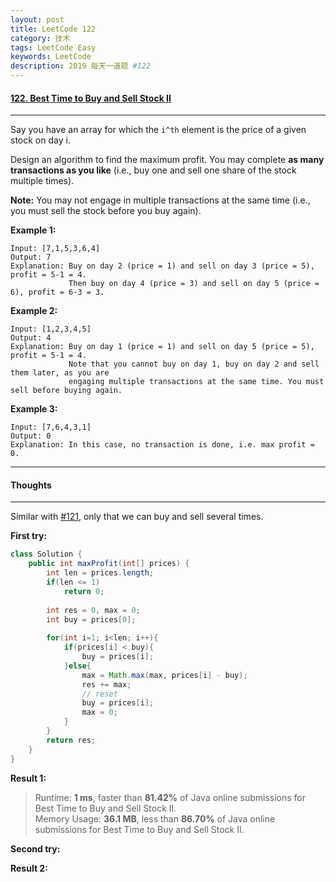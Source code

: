 ```yaml
---
layout: post
title: LeetCode 122
category: 技术
tags: LeetCode Easy
keywords: LeetCode
description: 2019 每天一道题 #122
---
```


#### [122. Best Time to Buy and Sell Stock II]()
---
Say you have an array for which the `i^th` element is the price of a given stock on day i.

Design an algorithm to find the maximum profit. You may complete **as many transactions as you like** (i.e., buy one and sell one share of the stock multiple times).

**Note:** You may not engage in multiple transactions at the same time (i.e., you must sell the stock before you buy again).

**Example 1:**
```
Input: [7,1,5,3,6,4]
Output: 7
Explanation: Buy on day 2 (price = 1) and sell on day 3 (price = 5), profit = 5-1 = 4.
             Then buy on day 4 (price = 3) and sell on day 5 (price = 6), profit = 6-3 = 3.
```
**Example 2:**
```
Input: [1,2,3,4,5]
Output: 4
Explanation: Buy on day 1 (price = 1) and sell on day 5 (price = 5), profit = 5-1 = 4.
             Note that you cannot buy on day 1, buy on day 2 and sell them later, as you are
             engaging multiple transactions at the same time. You must sell before buying again.
```
**Example 3:**
```
Input: [7,6,4,3,1]
Output: 0
Explanation: In this case, no transaction is done, i.e. max profit = 0.
```
---
#### Thoughts
---
Similar with [#121](http://www.wushifengzi.xyz/2019/05/05/LeetCode-121.html), only that we can buy and sell several times.

**First try:**
```Java
class Solution {
    public int maxProfit(int[] prices) {
        int len = prices.length;
        if(len <= 1)
            return 0;
        
        int res = 0, max = 0;
        int buy = prices[0];
        
        for(int i=1; i<len; i++){
            if(prices[i] < buy){
                buy = prices[i];
            }else{
                max = Math.max(max, prices[i] - buy);
                res += max;
                // reset
                buy = prices[i];
                max = 0;
            }
        }
        return res;
    }
}
```

**Result 1:**
> Runtime: **1 ms**, faster than **81.42%** of Java online submissions for Best Time to Buy and Sell Stock II.  
Memory Usage: **36.1 MB**, less than **86.70%** of Java online submissions for Best Time to Buy and Sell Stock II.

**Second try:**


**Result 2:**

